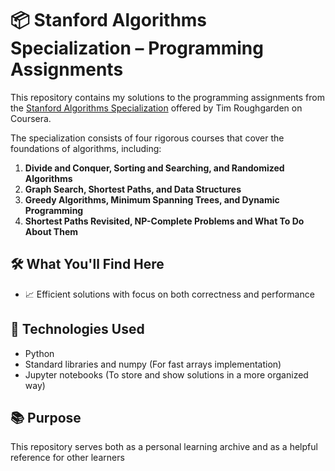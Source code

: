 # 📦 Stanford Algorithms Specialization – Programming Assignments

This repository contains my solutions to the programming assignments from the [Stanford Algorithms Specialization](https://www.coursera.org/specializations/algorithms) offered by Tim Roughgarden on Coursera.

The specialization consists of four rigorous courses that cover the foundations of algorithms, including:

1. **Divide and Conquer, Sorting and Searching, and Randomized Algorithms**  
2. **Graph Search, Shortest Paths, and Data Structures**  
3. **Greedy Algorithms, Minimum Spanning Trees, and Dynamic Programming**  
4. **Shortest Paths Revisited, NP-Complete Problems and What To Do About Them**

## 🛠️ What You'll Find Here

- 📈 Efficient solutions with focus on both correctness and performance  

## 🚀 Technologies Used

- Python
- Standard libraries and numpy (For fast arrays implementation)
- Jupyter notebooks (To store and show solutions in a more organized way)

## 📚 Purpose

This repository serves both as a personal learning archive and as a helpful reference for other learners

